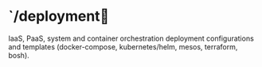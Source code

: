 # `/deployment

IaaS, PaaS, system and container orchestration deployment configurations and templates (docker-compose, kubernetes/helm, mesos, terraform, bosh).

